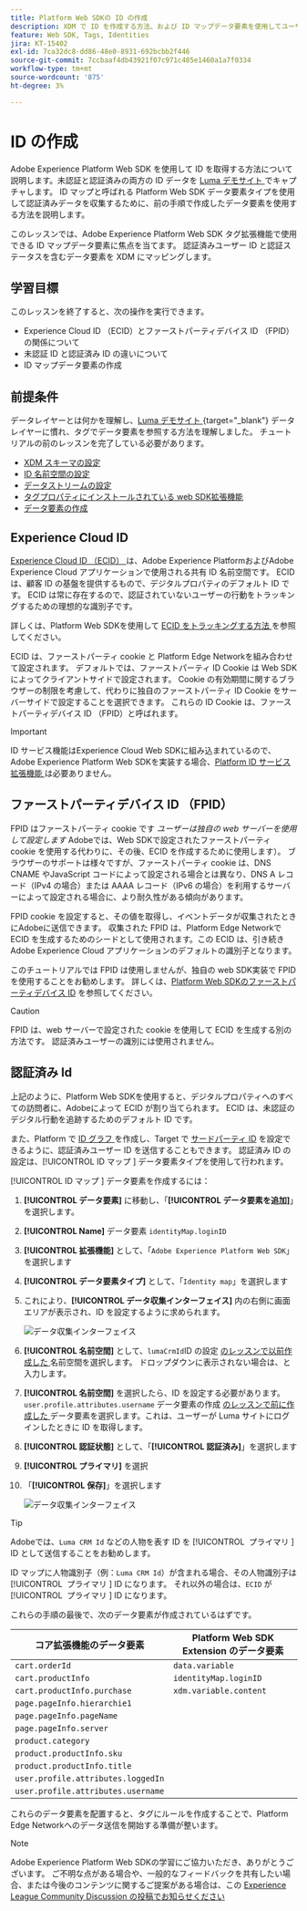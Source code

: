 ```yaml
---
title: Platform Web SDKの ID の作成
description: XDM で ID を作成する方法、および ID マップデータ要素を使用してユーザー ID を取得する方法を説明します。 このレッスンは、「Web SDK を使用した Adobe Experience Cloud 実装のチュートリアル」の一部です。
feature: Web SDK, Tags, Identities
jira: KT-15402
exl-id: 7ca32dc8-dd86-48e0-8931-692bcbb2f446
source-git-commit: 7ccbaaf4db43921f07c971c485e1460a1a7f0334
workflow-type: tm+mt
source-wordcount: '875'
ht-degree: 3%

---
```


# ID の作成

Adobe Experience Platform Web SDK を使用して ID を取得する方法について説明します。未認証と認証済みの両方の ID データを [Luma デモサイト ](https://luma.enablementadobe.com/content/luma/us/en.html) でキャプチャします。 ID マップと呼ばれる Platform Web SDK データ要素タイプを使用して認証済みデータを収集するために、前の手順で作成したデータ要素を使用する方法を説明します。

このレッスンでは、Adobe Experience Platform Web SDK タグ拡張機能で使用できる ID マップデータ要素に焦点を当てます。 認証済みユーザー ID と認証ステータスを含むデータ要素を XDM にマッピングします。

## 学習目標

このレッスンを終了すると、次の操作を実行できます。

* Experience Cloud ID （ECID）とファーストパーティデバイス ID （FPID）の関係について
* 未認証 ID と認証済み ID の違いについて
* ID マップデータ要素の作成

## 前提条件

データレイヤーとは何かを理解し、[Luma デモサイト ](https://luma.enablementadobe.com/content/luma/us/en.html){target="_blank"} データレイヤーに慣れ、タグでデータ要素を参照する方法を理解しました。 チュートリアルの前のレッスンを完了している必要があります。

* [XDM スキーマの設定](configure-schemas.md)
* [ID 名前空間の設定](configure-identities.md)
* [データストリームの設定](configure-datastream.md)
* [タグプロパティにインストールされている web SDK拡張機能](install-web-sdk.md)
* [データ要素の作成](create-data-elements.md)


## Experience Cloud ID

[Experience Cloud ID （ECID） ](https://experienceleague.adobe.com/ja/docs/experience-platform/identity/features/ecid) は、Adobe Experience PlatformおよびAdobe Experience Cloud アプリケーションで使用される共有 ID 名前空間です。 ECID は、顧客 ID の基盤を提供するもので、デジタルプロパティのデフォルト ID です。 ECID は常に存在するので、認証されていないユーザーの行動をトラッキングするための理想的な識別子です。

<!-- FYI I commented this out because it was breaking the build - Jack
>[!TIP]
>
> When you use the Experience Platform Web SDK to set up Adobe applications on your digital properties, the ECID is generated at the Adobe Edge server level. As such, ECID is not viewable on the client-side network request payload. You can view the ECID by seeing the Preview tab of the network request, or by using the [Adobe Experience Platform Debugger Edge Trace](set-up-analytics.md#experience-cloud-id-validation).
>![View ECID](assets/validate-dev-console-ecid.png)
-->

詳しくは、Platform Web SDKを使用して [ECID をトラッキングする方法 ](https://experienceleague.adobe.com/ja/docs/experience-platform/edge/identity/overview) を参照してください。

ECID は、ファーストパーティ cookie と Platform Edge Networkを組み合わせて設定されます。 デフォルトでは、ファーストパーティ ID Cookie は Web SDKによってクライアントサイドで設定されます。 Cookie の有効期間に関するブラウザーの制限を考慮して、代わりに独自のファーストパーティ ID Cookie をサーバーサイドで設定することを選択できます。 これらの ID Cookie は、ファーストパーティデバイス ID （FPID）と呼ばれます。

>[!IMPORTANT]
>
>ID サービス機能はExperience Cloud Web SDKに組み込まれているので、Adobe Experience Platform Web SDKを実装する場合、[Platform ID サービス拡張機能 ](https://exchange.adobe.com/apps/ec/100160/adobe-experience-cloud-id-launch-extension) は必要ありません。

## ファーストパーティデバイス ID （FPID）

FPID はファーストパーティ cookie です _ユーザーは独自の web サーバーを使用して設定します_ Adobeでは、Web SDKで設定されたファーストパーティ cookie を使用する代わりに、その後、ECID を作成するために使用します）。 ブラウザーのサポートは様々ですが、ファーストパーティ cookie は、DNS CNAME やJavaScript コードによって設定される場合とは異なり、DNS A レコード（IPv4 の場合）または AAAA レコード（IPv6 の場合）を利用するサーバーによって設定される場合に、より耐久性がある傾向があります。

FPID cookie を設定すると、その値を取得し、イベントデータが収集されたときにAdobeに送信できます。 収集された FPID は、Platform Edge Networkで ECID を生成するためのシードとして使用されます。この ECID は、引き続きAdobe Experience Cloud アプリケーションのデフォルトの識別子となります。

このチュートリアルでは FPID は使用しませんが、独自の web SDK実装で FPID を使用することをお勧めします。 詳しくは、[Platform Web SDKのファーストパーティデバイス ID](https://experienceleague.adobe.com/ja/docs/experience-platform/edge/identity/first-party-device-ids) を参照してください。

>[!CAUTION]
>
> FPID は、web サーバーで設定された cookie を使用して ECID を生成する別の方法です。 認証済みユーザーの識別には使用されません。

## 認証済み Id

上記のように、Platform Web SDKを使用すると、デジタルプロパティへのすべての訪問者に、Adobeによって ECID が割り当てられます。 ECID は、未認証のデジタル行動を追跡するためのデフォルト ID です。

また、Platform で [ID グラフ ](https://experienceleague.adobe.com/ja/docs/platform-learn/tutorials/identities/understanding-identity-and-identity-graphs) を作成し、Target で [ サードパーティ ID](https://experienceleague.adobe.com/ja/docs/target/using/audiences/visitor-profiles/3rd-party-id) を設定できるように、認証済みユーザー ID を送信することもできます。 認証済み ID の設定は、[!UICONTROL ID マップ &#x200B;] データ要素タイプを使用して行われます。

[!UICONTROL ID マップ &#x200B;] データ要素を作成するには：

1. **[!UICONTROL データ要素]** に移動し、「**[!UICONTROL データ要素を追加]**」を選択します。

1. **[!UICONTROL Name]** データ要素 `identityMap.loginID`

1. **[!UICONTROL 拡張機能]** として、「`Adobe Experience Platform Web SDK`」を選択します

1. **[!UICONTROL データ要素タイプ]** として、「`Identity map`」を選択します

1. これにより、**[!UICONTROL データ収集インターフェイス]** 内の右側に画面エリアが表示され、ID を設定するように求められます。

   ![ データ収集インターフェイス ](assets/identity-identityMap-setup.png)

1. **[!UICONTROL 名前空間]** として、`lumaCrmId`ID の設定 [ のレッスンで以前作成した ](configure-identities.md) 名前空間を選択します。 ドロップダウンに表示されない場合は、と入力します。

1. **[!UICONTROL 名前空間]** を選択したら、ID を設定する必要があります。 `user.profile.attributes.username` データ要素の作成 [ のレッスンで前に作成した ](create-data-elements.md#create-data-elements-to-capture-the-data-layer) データ要素を選択します。これは、ユーザーが Luma サイトにログインしたときに ID を取得します。

   <!--  >[!TIP]
    >
    >You can verify the **[!UICONTROL Luma CRM ID]** is collected in a data element on the web property by going to the [Luma Demo site](https://luma.enablementadobe.com/content/luma/us/en.html), logging in, [switching the tag environment](validate-with-debugger.md#use-the-experience-platform-debugger-to-map-to-your-tag-property) to your own, and typing `_satellite.getVar("user.profile.attributes.username")` in the web browser developer console.
    >
    >   ![Data Element  ID ](assets/identity-data-element-customer-id.png)
    -->

1. **[!UICONTROL 認証状態]** として、「**[!UICONTROL 認証済み]**」を選択します
1. **[!UICONTROL プライマリ]** を選択

1. 「**[!UICONTROL 保存]**」を選択します

   ![ データ収集インターフェイス ](assets/identity-id-namespace.png)

>[!TIP]
>
> Adobeでは、`Luma CRM Id` などの人物を表す ID を [!UICONTROL &#x200B; プライマリ &#x200B;] ID として送信することをお勧めします。
>
> ID マップに人物識別子（例：`Luma CRM Id`）が含まれる場合、その人物識別子は [!UICONTROL &#x200B; プライマリ &#x200B;] ID になります。 それ以外の場合は、`ECID` が [!UICONTROL &#x200B; プライマリ &#x200B;] ID になります。




<!--
1. Once the data element is configured in **[!UICONTROL Data Collection interface]**, it can be tested on the Luma web property like any other Data Element. Enter the following script in the browser developer console
   
   
   ```
   _satellite.getVar('identityMap.loginID')
   ```  

   ![Data Collection interface](assets/identity-consoleIdentityDataElement.png)
   
   >[!NOTE]
   >
   >ECID identifier will NOT populate in the Data Element, as this is configured already with Platform Web SDK.   
-->

これらの手順の最後で、次のデータ要素が作成されているはずです。

| コア拡張機能のデータ要素 | Platform Web SDK Extension のデータ要素 |
-----------------------------|-------------------------------
| `cart.orderId` | `data.variable` |
| `cart.productInfo` | `identityMap.loginID` |
| `cart.productInfo.purchase` | `xdm.variable.content` |
| `page.pageInfo.hierarchie1` | |
| `page.pageInfo.pageName` | |
| `page.pageInfo.server` | |
| `product.category` | |
| `product.productInfo.sku` | |
| `product.productInfo.title` | |
| `user.profile.attributes.loggedIn` | |
| `user.profile.attributes.username` | |

これらのデータ要素を配置すると、タグにルールを作成することで、Platform Edge Networkへのデータ送信を開始する準備が整います。

>[!NOTE]
>
>Adobe Experience Platform Web SDKの学習にご協力いただき、ありがとうございます。 ご不明な点がある場合や、一般的なフィードバックを共有したい場合、または今後のコンテンツに関するご提案がある場合は、この [Experience League Community Discussion の投稿でお知らせください ](https://experienceleaguecommunities.adobe.com/t5/adobe-experience-platform-data/tutorial-discussion-implement-adobe-experience-cloud-with-web/td-p/444996?profile.language=ja)
